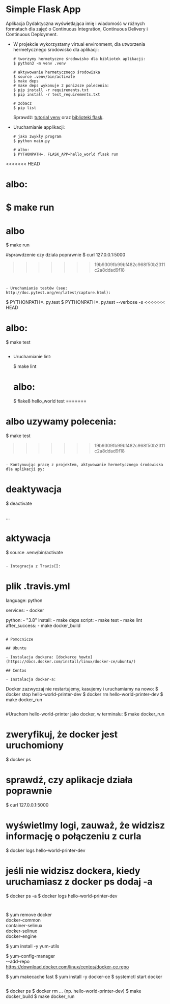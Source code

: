 # Simple Flask App

Aplikacja Dydaktyczna wyświetlająca imię i wiadomość w różnych formatach dla zajęć
o Continuous Integration, Continuous Delivery i Continuous Deployment.

- W projekcie wykorzystamy virtual environment, dla utworzenia hermetycznego środowisko dla aplikacji:

  ```
  # tworzymy hermetyczne środowisko dla bibliotek aplikacji:
  $ python3 -m venv .venv

  # aktywowanie hermetycznego środowiska
  $ source .venv/bin/activate
  $ make deps
  # make deps wykonuje 2 ponizsze polecenia:
  $ pip install -r requirements.txt
  $ pip install -r test_requirements.txt

  # zobacz
  $ pip list
  ```

  Sprawdź: [tutorial venv](https://docs.python.org/3/tutorial/venv.html) oraz [biblioteki flask](http://flask.pocoo.org).

- Uruchamianie applikacji:

  ```
  # jako zwykły program
  $ python main.py

  # albo:
  $ PYTHONPATH=. FLASK_APP=hello_world flask run

<<<<<<< HEAD
  # albo:

  $ make run
=======
  # albo
  $ make run

  #sprawdzenie czy dziala poprawnie
  $ curl 127.0.0.1:5000

>>>>>>> 19b9309fb99bf482c968f50b2311c2a8ddad9f18
  ```


- Uruchamianie testów (see: http://doc.pytest.org/en/latest/capture.html):

  ```
  $ PYTHONPATH=. py.test
  $ PYTHONPATH=. py.test --verbose -s
<<<<<<< HEAD


  # albo:

  $ make test
  ```

  ```
  - Uruchamianie lint:

    $ make lint

    # albo:

    $ flake8 hello_world test
=======
  # albo uzywamy polecenia:
  $ make test
>>>>>>> 19b9309fb99bf482c968f50b2311c2a8ddad9f18
  ```

- Kontynuując pracę z projektem, aktywowanie hermetycznego środowiska dla aplikacji py:

  ```
  # deaktywacja
  $ deactivate
  ```

  ```
  ...

  # aktywacja
  $ source .venv/bin/activate
  ```

- Integracja z TravisCI:

  ```
  # plik .travis.yml
  language: python

  services:
    - docker

  python:
    - "3.8"
  install:
    - make deps
  script:
    - make test
    - make lint
  after_success:
    - make docker_build

  ```

# Pomocnicze

## Ubuntu

- Instalacja dockera: [dockerce howto](https://docs.docker.com/install/linux/docker-ce/ubuntu/)

## Centos

- Instalacja docker-a:
  ```
  Docker zazwyczaj nie restartujemy, kasujemy i uruchamiamy na nowo:
  $ docker stop hello-world-printer-dev
  $ docker rm hello-world-printer-dev
  $ make docker_run
  ```

```
  #Uruchom hello-world-printer jako docker, w terminalu:
  $ make docker_run
  # zweryfikuj, że docker jest uruchomiony
  $ docker ps
  # sprawdź, czy aplikacje działa poprawnie
  $ curl 127.0.0.1:5000
  # wyświetlmy logi, zauważ, że widzisz informację o połączeniu z curla
  $ docker logs hello-world-printer-dev
  # jeśli nie widzisz dockera, kiedy uruchamiasz z docker ps dodaj -a
  $ docker ps -a
  $ docker logs hello-world-printer-dev
```


  ```
  $ yum remove docker \
        docker-common \
        container-selinux \
        docker-selinux \
        docker-engine

  $ yum install -y yum-utils

  $ yum-config-manager \
      --add-repo \
      https://download.docker.com/linux/centos/docker-ce.repo

  $ yum makecache fast
  $ yum install -y docker-ce
  $ systemctl start docker
  ```
  ```
  $ docker ps
  $ docker rm ... (np. hello-world-printer-dev)
  $ make docker_build
  $ make docker_run
  ```
